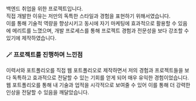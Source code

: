 백엔드 취업을 위한 프로젝트입니다.<br>
직접 개발한 이유는 저만의 독특한 스타일과 경험을 표현하기 위해서였습니다.<br>
이를 통해 기술적 역량을 향상시키고 동시에 자기 마케팅에 효과적으로 활용할 수 있음에 메리트를 느꼈으며, 개발 프로세스를 통해 프로젝트 경험과 전문성을 보다 강조할 수 있기에 제작하였습니다.<br>


### 🪄 프로젝트를 진행하며 느낀점
이력서와 포트폴리오를 직접 웹 포트폴리오로 제작하면서 저의 경험과 프로젝트들을 보다 독특하고 효과적으로 전달할 수 있는 기회를 얻게 되어 매우 유익한 경험이었습니다.<br>
웹 포트폴리오를 통해 내 기술과 업적을 시각적으로 보여줄 수 있어 이를 통해 더 강력한 인상을 전달할 수 있음을 깨달았습니다.
